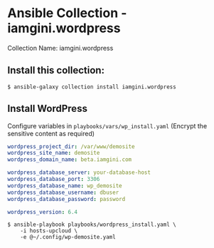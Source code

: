 # Ansible Collection - iamgini.wordpress

Collection Name: iamgini.wordpress

## Install this collection:

```shell
$ ansible-galaxy collection install iamgini.wordpress
```

## Install WordPress

Configure variables in `playbooks/vars/wp_install.yaml` (Encrypt the sensitive content as required)

```yaml
wordpress_project_dir: /var/www/demosite
wordpress_site_name: demosite
wordpress_domain_name: beta.iamgini.com

wordpress_database_server: your-database-host
wordpress_database_port: 3306
wordpress_database_name: wp_demosite
wordpress_database_username: dbuser
wordpress_database_password: password

wordpress_version: 6.4
```

```shell
$ ansible-playbook playbooks/wordpress_install.yaml \
    -i hosts-upcloud \
    -e @~/.config/wp-demosite.yaml
```